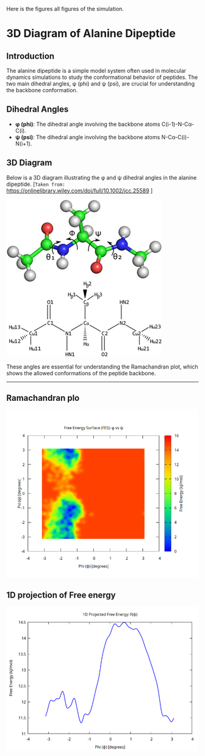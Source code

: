Here is the figures all figures of the simulation.

# 3D Diagram of Alanine Dipeptide

## Introduction
The alanine dipeptide is a simple model system often used in molecular dynamics simulations to study the conformational behavior of peptides. The two main dihedral angles, φ (phi) and ψ (psi), are crucial for understanding the backbone conformation.

## Dihedral Angles
- **φ (phi)**: The dihedral angle involving the backbone atoms C(i-1)-N-Cα-C(i).
- **ψ (psi)**: The dihedral angle involving the backbone atoms N-Cα-C(i)-N(i+1).

## 3D Diagram
Below is a 3D diagram illustrating the φ and ψ dihedral angles in the alanine dipeptide.
[`Taken from:` https://onlinelibrary.wiley.com/doi/full/10.1002/jcc.25589 ]

![3D diagram of alanin dipeptide](https://github.com/Shachi3141/MD25_course_codes/blob/main/Final_Projects_data/Alanin-dipeptide-cartoon-3d-diagram.png)


These angles are essential for understanding the Ramachandran plot, which shows the allowed conformations of the peptide backbone.

---
## Ramachandran plo
![Ramachandran plot](https://github.com/Shachi3141/MD25_course_codes/blob/main/Final_Projects_data/MetaD/fes_phi_psi.png)

## 1D projection of Free energy
![1D projection of Free energy](https://github.com/Shachi3141/MD25_course_codes/blob/main/Final_Projects_data/MetaD/fes_phi_projection.png)



